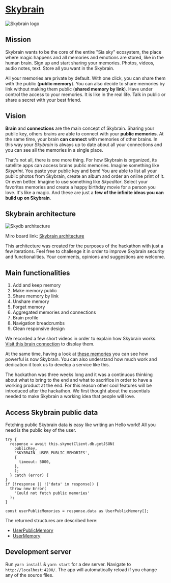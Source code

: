 # [Skybrain](https://skybrain.hns.siasky.net/)

![Skybrain logo](https://siasky.net/KAAuqcLCyG-KW1JiQYDDZHxn8AXzCQhD-gKe9mZChfoqFg)

## Mission
Skybrain wants to be the core of the entire "Sia sky" ecosystem, the place where magic happens and all memories and emotions are stored, like in the human brain. Sign up and start sharing your memories. Photos, videos, audio notes, text. Store all you want in the Skybrain.

All your memories are private by default. With one click, you can share them with the public (**public memory**). You can also decide to share memories by link without making them public (**shared memory by link**). Have under control the access to your memories. It is like in the real life. Talk in public or share a secret with your best friend.

## Vision
**Brain** and **connections** are the main concept of Skybrain. Sharing your public key, others brains are able to connect with your **public memories**. At the same time, your brain **can connect** with memories of other brains. In this way your *Skybrain* is always up to date about all your connections and you can see all the memories in a single place. 

That's not all, there is one more thing. For how Skybrain is organized, its satellite apps can access brains public memories. Imagine something like *Skyprint*. You paste your public key and bom! You are able to list all your public photos from Skybrain, create an album and order an online print of it. Or even better. Imagine to use something like *Skyeditor*. Select your favorites memories and create a happy birthday movie for a person you love. It's like a magic. And these are just a **few of the infinite ideas you can build up on Skybrain**. 

## Skybrain architecture
![Skydb architecture](https://siasky.net/vAB_ei6xU1JbeoEhyoSz08aAuwbK8UqgzchNFRXuOFX4XA)

Miro board link: [Skybrain architecture](https://miro.com/app/board/o9J_kgIoX7E=/)

This architecture was created for the purposes of the hackathon with just a few iterations. Feel free to challenge it in order to improve Skybrain security and functionalities. Your comments, opinions and suggestions are welcome.

## Main functionalities
1. Add and keep memory
2. Make memory public
3. Share memory by link
4. Unshare memory
5. Forget memory
6. Aggregated memories and connections
7. Brain profile
8. Navigation breadcrumbs
9. Clean responsive design

We recorded a few short videos in order to explain how Skybrain works. [Visit this brain connection](https://skybrain.hns.siasky.net/#/connection/669ee4eaf08ed6beb1e1ea13bafc84de39f2ffe38cfccae6374d5794e687f1dd) to display them.

At the same time, having a look at [these memories](https://skybrain.hns.siasky.net/#/connection/aa804900a3386bb436640d90438ef3d566e07061e388e1a511d565038a026c0f) you can see how powerful is now Skybrain. You can also understand how much work and dedication it took us to develop a service like this.

The hackathon was three weeks long and it was a continuous thinking about what to bring to the end and what to sacrifice in order to have a working product at the end. For this reason other cool features will be introduced after the hackathon. We first thought about the essentials needed to make Skybrain a working idea that people will love.

## Access Skybrain public data

Fetching public Skybrain data is easy like writing an Hello world! All you need is the public key of the user.

```
try {
  response = await this.skynetClient.db.getJSON(
    publicKey,
    'SKYBRAIN__USER_PUBLIC_MEMORIES',
    {
      timeout: 5000,
    },
    );
  } catch (error) {
}
if (!response || !('data' in response)) {
  throw new Error(
    'Could not fetch public memories'
  );
}

const userPublicMemories = response.data as UserPublicMemory[];
```

The returned structures are described here: 
- [UserPublicMemory](https://github.com/kamy22/skybrain/blob/master/src/app/models/user-public-memories.ts)
- [UserMemory](https://github.com/kamy22/skybrain/blob/master/src/app/models/user-memory.ts)

## Development server

Run `yarn install` & `yarn start` for a dev server. Navigate to `http://localhost:4200/`. The app will automatically reload if you change any of the source files.
